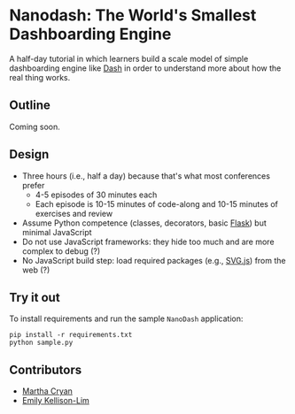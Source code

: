 # Nanodash: The World's Smallest Dashboarding Engine

A half-day tutorial in which learners build
a scale model of simple dashboarding engine like [Dash][dash]
in order to understand more about how the real thing works.

## Outline

Coming soon.

## Design

-   Three hours (i.e., half a day) because that's what most conferences prefer
    -   4-5 episodes of 30 minutes each
    -   Each episode is 10-15 minutes of code-along and 10-15 minutes of exercises and review
-   Assume Python competence (classes, decorators, basic [Flask][flask]) but minimal JavaScript
-   Do not use JavaScript frameworks: they hide too much and are more complex to debug (?)
-   No JavaScript build step: load required packages (e.g., [SVG.js][svgjs]) from the web (?)

## Try it out
To install requirements and run the sample `NanoDash` application:
```
pip install -r requirements.txt
python sample.py
```

## Contributors

-   [Martha Cryan][cryan-martha]
-   [Emily Kellison-Lim][kellison-lim-emily]

[cryan-martha]: https://github.com/marthacryan
[dash]: https://dash.plotly.com/
[flask]: https://flask.palletsprojects.com/
[kellison-lim-emily]: https://github.com/emilykl
[svgjs]: https://svgjs.dev/
